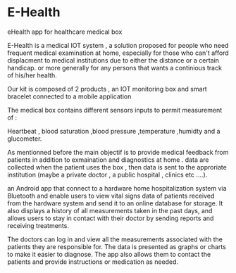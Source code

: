 # E-Health

eHealth app for healthcare medical box

E-Health is a medical IOT system , a solution proposed for people who need frequent medical examination at home, especially for those who can't afford displacment to medical institutions due to either the distance or a certain handicap. or more generally for any persons that wants a continious track of his/her health.

Our kit is composed of 2 products , an IOT monitoring box and smart bracelet connected to a mobile application

The medical box contains different sensors inputs to permit measurement of :

Heartbeat , blood saturation ,blood pressure ,temperature ,humidty and a glucometer.

As mentionned before the main objectif is to provide medical feedback from patients in addition to exmaination and diagnostics at home . data are collected when the patient uses the box , then data is sent to the approriate institution (maybe a private doctor , a public hospital , clinics etc ....).

an Android app that connect to a hardware home hospitalization system via Bluetooth and enable users to view vital signs data of patients received from the hardware system and send it to an online database for storage. It also displays a history of all measurements taken in the past days, and allows users to stay in contact with their doctor by sending reports and receiving treatments.

The doctors can log in and view all the measurements associated with the patients they are responsible for. The data is presented as graphs or charts to make it easier to diagnose. The app also allows them to contact the patients and provide instructions or medication as needed.
